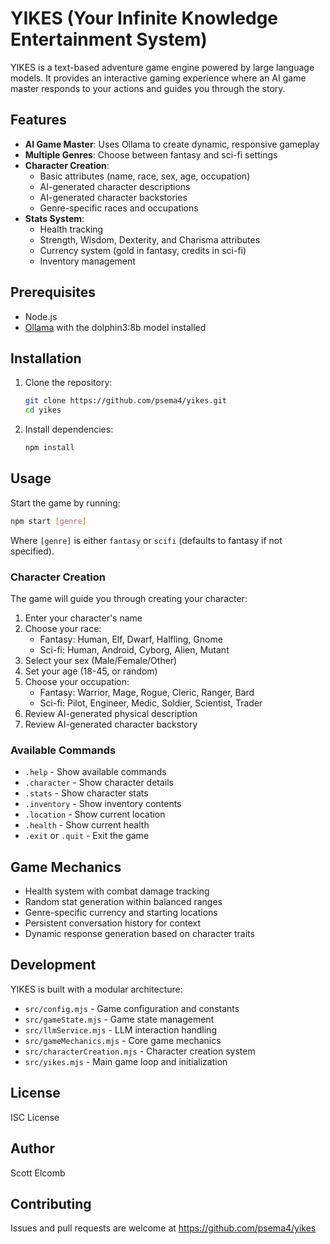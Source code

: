 # YIKES (Your Infinite Knowledge Entertainment System)

YIKES is a text-based adventure game engine powered by large language models. It provides an interactive gaming experience where an AI game master responds to your actions and guides you through the story.

## Features

- **AI Game Master**: Uses Ollama to create dynamic, responsive gameplay
- **Multiple Genres**: Choose between fantasy and sci-fi settings
- **Character Creation**:
  - Basic attributes (name, race, sex, age, occupation)
  - AI-generated character descriptions
  - AI-generated character backstories
  - Genre-specific races and occupations
- **Stats System**:
  - Health tracking
  - Strength, Wisdom, Dexterity, and Charisma attributes
  - Currency system (gold in fantasy, credits in sci-fi)
  - Inventory management

## Prerequisites

- Node.js
- [Ollama](https://ollama.ai/) with the dolphin3:8b model installed

## Installation

1. Clone the repository:
   ```bash
   git clone https://github.com/psema4/yikes.git
   cd yikes
   ```

2. Install dependencies:
   ```bash
   npm install
   ```

## Usage

Start the game by running:
```bash
npm start [genre]
```

Where `[genre]` is either `fantasy` or `scifi` (defaults to fantasy if not specified).

### Character Creation

The game will guide you through creating your character:

1. Enter your character's name
2. Choose your race:
   - Fantasy: Human, Elf, Dwarf, Halfling, Gnome
   - Sci-fi: Human, Android, Cyborg, Alien, Mutant
3. Select your sex (Male/Female/Other)
4. Set your age (18-45, or random)
5. Choose your occupation:
   - Fantasy: Warrior, Mage, Rogue, Cleric, Ranger, Bard
   - Sci-fi: Pilot, Engineer, Medic, Soldier, Scientist, Trader
6. Review AI-generated physical description
7. Review AI-generated character backstory

### Available Commands

- `.help` - Show available commands
- `.character` - Show character details
- `.stats` - Show character stats
- `.inventory` - Show inventory contents
- `.location` - Show current location
- `.health` - Show current health
- `.exit` or `.quit` - Exit the game

## Game Mechanics

- Health system with combat damage tracking
- Random stat generation within balanced ranges
- Genre-specific currency and starting locations
- Persistent conversation history for context
- Dynamic response generation based on character traits

## Development

YIKES is built with a modular architecture:

- `src/config.mjs` - Game configuration and constants
- `src/gameState.mjs` - Game state management
- `src/llmService.mjs` - LLM interaction handling
- `src/gameMechanics.mjs` - Core game mechanics
- `src/characterCreation.mjs` - Character creation system
- `src/yikes.mjs` - Main game loop and initialization

## License

ISC License

## Author

Scott Elcomb

## Contributing

Issues and pull requests are welcome at https://github.com/psema4/yikes
